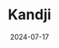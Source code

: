 ---  
layout: startup_page  
title: "Kandji"  
id: "kandji.io"  
permalink: "/kandjikandji.io07172024/"  
website: "https://kandji.io"  
funding_round: "Debt & Equity"  
funding_amount: "$100M"  
investors: "General Catalyst"  
about: "Kandji is an Apple device management platform that helps IT manage the growing number of Apple devices within organizations. Its platform offers a modern and streamlined approach, expanding beyond device management to include endpoint security. Kandji has experienced rapid growth in revenue and customer base, fueled by expansion outside the U.S. and the success of its endpoint detection and response product."  
markets: "IT Management, Endpoint Security, Apple Device Management"  
hq: "San Francisco, California, United States"  
founded_year: "2018"  
linkedin: "https://www.linkedin.com/company/kandji"  
twitter: ""  
instagram: ""  
facebook: "https://www.facebook.com/kandjimdm"  
crunchbase: "https://www.crunchbase.com/organization/kandji"  
pitchbook: ""  

date_display: "17-Jul-2024"  
date: "2024-07-17"

# SEO Optimization  
meta_title: "Kandji - Debt & Equity Funding ($100M)"  
meta_description: "Kandji, Kandji is an Apple device management platform that helps IT manage the growing number of Apple devices within organizations. Its platform offers a mod..."  
meta_keywords: "Kandji, IT Management, Endpoint Security, Apple Device Management, Debt & Equity funding"  
canonical_url: "https://startup.projectstartups.com/kandjikandji.io07172024/"  
---